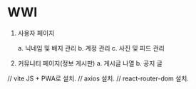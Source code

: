 # WWI

1. 사용자 페이지

   a. 닉네임 및 배지 관리
   b. 계정 관리
   c. 사진 및 피드 관리

2. 커뮤니티 페이지(정보 게시판)
   a. 게시글 나열
   b. 공지 글

// vite JS + PWA로 설치.
// axios 설치.
// react-router-dom 설치.
